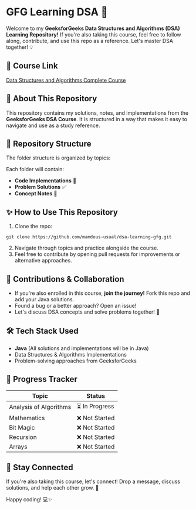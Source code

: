 # GFG Learning DSA 🚀

Welcome to my **GeeksforGeeks Data Structures and Algorithms (DSA) Learning Repository!** If you're also taking this course, feel free to follow along, contribute, and use this repo as a reference. Let's master DSA together! 💡  

## 📌 Course Link  
[Data Structures and Algorithms Complete Course](https://www.udemy.com/course/data-structures-and-algorithms-complete-course-cpp-java/) 

## 📖 About This Repository  
This repository contains my solutions, notes, and implementations from the **GeeksforGeeks DSA Course**. It is structured in a way that makes it easy to navigate and use as a study reference.

## 📂 Repository Structure  
The folder structure is organized by topics:  

Each folder will contain:  
- **Code Implementations** 📝  
- **Problem Solutions** ✅  
- **Concept Notes** 📄  

## ✨ How to Use This Repository  
1. Clone the repo:  
```
git clone https://github.com/mamdous-usual/dsa-learning-gfg.git
```
2. Navigate through topics and practice alongside the course.  
3. Feel free to contribute by opening pull requests for improvements or alternative approaches.  

## 🤝 Contributions & Collaboration  
- If you're also enrolled in this course, **join the journey!** Fork this repo and add your Java solutions.  
- Found a bug or a better approach? Open an issue!  
- Let's discuss DSA concepts and solve problems together! 💬  

## 🛠 Tech Stack Used  
- **Java** (All solutions and implementations will be in Java)  
- Data Structures & Algorithms Implementations  
- Problem-solving approaches from GeeksforGeeks  

## 📅 Progress Tracker  
| Topic             | Status |
|------------------|--------|
| Analysis of Algorithms | ⏳ In Progress  |
| Mathematics      | ❌ Not Started |
| Bit Magic        | ❌ Not Started |
| Recursion        | ❌ Not Started |
| Arrays           | ❌ Not Started |
## 📢 Stay Connected  
If you're also taking this course, let's connect! Drop a message, discuss solutions, and help each other grow. 🚀  

Happy coding! 💻✨  

